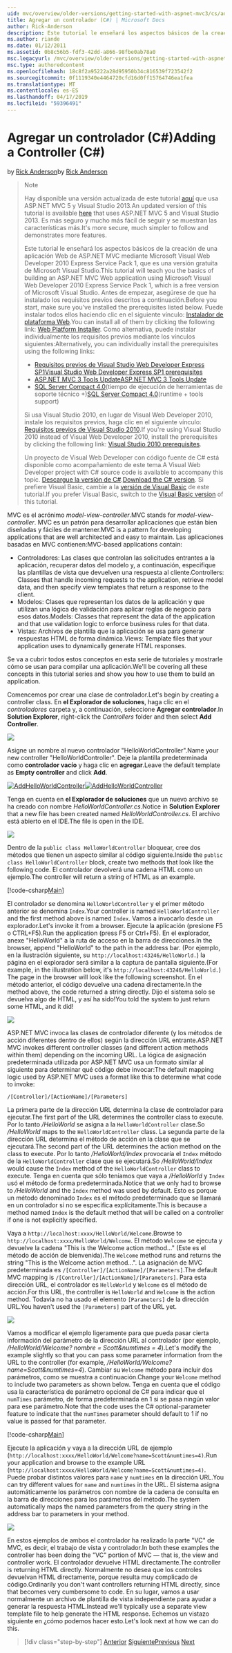 ```yaml
---
uid: mvc/overview/older-versions/getting-started-with-aspnet-mvc3/cs/adding-a-controller
title: Agregar un controlador (C#) | Microsoft Docs
author: Rick-Anderson
description: Este tutorial le enseñará los aspectos básicos de la creación de una aplicación Web de ASP.NET MVC mediante Microsoft Visual Web Developer 2010 Express Service Pack 1, que creo...
ms.author: riande
ms.date: 01/12/2011
ms.assetid: 0b8c56b5-fdf3-42dd-a866-98fbe0ab78a0
msc.legacyurl: /mvc/overview/older-versions/getting-started-with-aspnet-mvc3/cs/adding-a-controller
msc.type: authoredcontent
ms.openlocfilehash: 18c8f2a95222a28d95950b34c816539f723542f2
ms.sourcegitcommit: 0f1119340e4464720cfd16d0ff15764746ea1fea
ms.translationtype: MT
ms.contentlocale: es-ES
ms.lasthandoff: 04/17/2019
ms.locfileid: "59396491"
---
```

# <a name="adding-a-controller-c"></a><span data-ttu-id="e1a12-103">Agregar un controlador (C#)</span><span class="sxs-lookup"><span data-stu-id="e1a12-103">Adding a Controller (C#)</span></span>

<span data-ttu-id="e1a12-104">by [Rick Anderson]((https://twitter.com/RickAndMSFT))</span><span class="sxs-lookup"><span data-stu-id="e1a12-104">by [Rick Anderson]((https://twitter.com/RickAndMSFT))</span></span>

> > [!NOTE]
> > <span data-ttu-id="e1a12-105">Hay disponible una versión actualizada de este tutorial [aquí](../../../getting-started/introduction/getting-started.md) que usa ASP.NET MVC 5 y Visual Studio 2013.</span><span class="sxs-lookup"><span data-stu-id="e1a12-105">An updated version of this tutorial is available [here](../../../getting-started/introduction/getting-started.md) that uses ASP.NET MVC 5 and Visual Studio 2013.</span></span> <span data-ttu-id="e1a12-106">Es más seguro y mucho más fácil de seguir y se muestran las características más.</span><span class="sxs-lookup"><span data-stu-id="e1a12-106">It's more secure, much simpler to follow and demonstrates more features.</span></span>
> 
> 
> <span data-ttu-id="e1a12-107">Este tutorial le enseñará los aspectos básicos de la creación de una aplicación Web de ASP.NET MVC mediante Microsoft Visual Web Developer 2010 Express Service Pack 1, que es una versión gratuita de Microsoft Visual Studio.</span><span class="sxs-lookup"><span data-stu-id="e1a12-107">This tutorial will teach you the basics of building an ASP.NET MVC Web application using Microsoft Visual Web Developer 2010 Express Service Pack 1, which is a free version of Microsoft Visual Studio.</span></span> <span data-ttu-id="e1a12-108">Antes de empezar, asegúrese de que ha instalado los requisitos previos descritos a continuación.</span><span class="sxs-lookup"><span data-stu-id="e1a12-108">Before you start, make sure you've installed the prerequisites listed below.</span></span> <span data-ttu-id="e1a12-109">Puede instalar todos ellos haciendo clic en el siguiente vínculo: [Instalador de plataforma Web](https://www.microsoft.com/web/gallery/install.aspx?appid=VWD2010SP1Pack).</span><span class="sxs-lookup"><span data-stu-id="e1a12-109">You can install all of them by clicking the following link: [Web Platform Installer](https://www.microsoft.com/web/gallery/install.aspx?appid=VWD2010SP1Pack).</span></span> <span data-ttu-id="e1a12-110">Como alternativa, puede instalar individualmente los requisitos previos mediante los vínculos siguientes:</span><span class="sxs-lookup"><span data-stu-id="e1a12-110">Alternatively, you can individually install the prerequisites using the following links:</span></span>
> 
> - [<span data-ttu-id="e1a12-111">Requisitos previos de Visual Studio Web Developer Express SP1</span><span class="sxs-lookup"><span data-stu-id="e1a12-111">Visual Studio Web Developer Express SP1 prerequisites</span></span>](https://www.microsoft.com/web/gallery/install.aspx?appid=VWD2010SP1Pack)
> - [<span data-ttu-id="e1a12-112">ASP.NET MVC 3 Tools Update</span><span class="sxs-lookup"><span data-stu-id="e1a12-112">ASP.NET MVC 3 Tools Update</span></span>](https://www.microsoft.com/web/gallery/install.aspx?appsxml=&amp;appid=MVC3)
> - <span data-ttu-id="e1a12-113">[SQL Server Compact 4.0](https://www.microsoft.com/web/gallery/install.aspx?appid=SQLCE;SQLCEVSTools_4_0)(tiempo de ejecución de herramientas de soporte técnico +)</span><span class="sxs-lookup"><span data-stu-id="e1a12-113">[SQL Server Compact 4.0](https://www.microsoft.com/web/gallery/install.aspx?appid=SQLCE;SQLCEVSTools_4_0)(runtime + tools support)</span></span>
> 
> <span data-ttu-id="e1a12-114">Si usa Visual Studio 2010, en lugar de Visual Web Developer 2010, instale los requisitos previos, haga clic en el siguiente vínculo: [Requisitos previos de Visual Studio 2010](https://www.microsoft.com/web/gallery/install.aspx?appsxml=&amp;appid=VS2010SP1Pack).</span><span class="sxs-lookup"><span data-stu-id="e1a12-114">If you're using Visual Studio 2010 instead of Visual Web Developer 2010, install the prerequisites by clicking the following link: [Visual Studio 2010 prerequisites](https://www.microsoft.com/web/gallery/install.aspx?appsxml=&amp;appid=VS2010SP1Pack).</span></span>
> 
> <span data-ttu-id="e1a12-115">Un proyecto de Visual Web Developer con código fuente de C# está disponible como acompañamiento de este tema.</span><span class="sxs-lookup"><span data-stu-id="e1a12-115">A Visual Web Developer project with C# source code is available to accompany this topic.</span></span> <span data-ttu-id="e1a12-116">[Descargue la versión de C#](https://code.msdn.microsoft.com/Introduction-to-MVC-3-10d1b098).</span><span class="sxs-lookup"><span data-stu-id="e1a12-116">[Download the C# version](https://code.msdn.microsoft.com/Introduction-to-MVC-3-10d1b098).</span></span> <span data-ttu-id="e1a12-117">Si prefiere Visual Basic, cambie a la [versión de Visual Basic](../vb/intro-to-aspnet-mvc-3.md) de este tutorial.</span><span class="sxs-lookup"><span data-stu-id="e1a12-117">If you prefer Visual Basic, switch to the [Visual Basic version](../vb/intro-to-aspnet-mvc-3.md) of this tutorial.</span></span>


<span data-ttu-id="e1a12-118">MVC es el acrónimo *model-view-controller*.</span><span class="sxs-lookup"><span data-stu-id="e1a12-118">MVC stands for *model-view-controller*.</span></span> <span data-ttu-id="e1a12-119">MVC es un patrón para desarrollar aplicaciones que están bien diseñadas y fáciles de mantener.</span><span class="sxs-lookup"><span data-stu-id="e1a12-119">MVC is a pattern for developing applications that are well architected and easy to maintain.</span></span> <span data-ttu-id="e1a12-120">Las aplicaciones basadas en MVC contienen:</span><span class="sxs-lookup"><span data-stu-id="e1a12-120">MVC-based applications contain:</span></span>

- <span data-ttu-id="e1a12-121">Controladores: Las clases que controlan las solicitudes entrantes a la aplicación, recuperar datos del modelo y, a continuación, especifique las plantillas de vista que devuelven una respuesta al cliente.</span><span class="sxs-lookup"><span data-stu-id="e1a12-121">Controllers: Classes that handle incoming requests to the application, retrieve model data, and then specify view templates that return a response to the client.</span></span>
- <span data-ttu-id="e1a12-122">Modelos: Clases que representan los datos de la aplicación y que utilizan una lógica de validación para aplicar reglas de negocio para esos datos.</span><span class="sxs-lookup"><span data-stu-id="e1a12-122">Models: Classes that represent the data of the application and that use validation logic to enforce business rules for that data.</span></span>
- <span data-ttu-id="e1a12-123">Vistas: Archivos de plantilla que la aplicación se usa para generar respuestas HTML de forma dinámica.</span><span class="sxs-lookup"><span data-stu-id="e1a12-123">Views: Template files that your application uses to dynamically generate HTML responses.</span></span>

<span data-ttu-id="e1a12-124">Se va a cubrir todos estos conceptos en esta serie de tutoriales y mostrarle cómo se usan para compilar una aplicación.</span><span class="sxs-lookup"><span data-stu-id="e1a12-124">We'll be covering all these concepts in this tutorial series and show you how to use them to build an application.</span></span>

<span data-ttu-id="e1a12-125">Comencemos por crear una clase de controlador.</span><span class="sxs-lookup"><span data-stu-id="e1a12-125">Let's begin by creating a controller class.</span></span> <span data-ttu-id="e1a12-126">En **el Explorador de soluciones**, haga clic en el *controladores* carpeta y, a continuación, seleccione **Agregar controlador**.</span><span class="sxs-lookup"><span data-stu-id="e1a12-126">In **Solution Explorer**, right-click the *Controllers* folder and then select **Add Controller**.</span></span>

[![](adding-a-controller/_static/image2.png)](adding-a-controller/_static/image1.png)

<span data-ttu-id="e1a12-127">Asigne un nombre al nuevo controlador "HelloWorldController".</span><span class="sxs-lookup"><span data-stu-id="e1a12-127">Name your new controller "HelloWorldController".</span></span> <span data-ttu-id="e1a12-128">Deje la plantilla predeterminada como **controlador vacío** y haga clic en **agregar**.</span><span class="sxs-lookup"><span data-stu-id="e1a12-128">Leave the default template as **Empty controller** and click **Add**.</span></span>

<span data-ttu-id="e1a12-129">[![AddHelloWorldController](adding-a-controller/_static/image4.png)](adding-a-controller/_static/image3.png)</span><span class="sxs-lookup"><span data-stu-id="e1a12-129">[![AddHelloWorldController](adding-a-controller/_static/image4.png)](adding-a-controller/_static/image3.png)</span></span>

<span data-ttu-id="e1a12-130">Tenga en cuenta en **el Explorador de soluciones** que un nuevo archivo se ha creado con nombre *HelloWorldController.cs*.</span><span class="sxs-lookup"><span data-stu-id="e1a12-130">Notice in **Solution Explorer** that a new file has been created named *HelloWorldController.cs*.</span></span> <span data-ttu-id="e1a12-131">El archivo está abierto en el IDE.</span><span class="sxs-lookup"><span data-stu-id="e1a12-131">The file is open in the IDE.</span></span>

![](adding-a-controller/_static/image5.png)

<span data-ttu-id="e1a12-132">Dentro de la `public class HelloWorldController` bloquear, cree dos métodos que tienen un aspecto similar al código siguiente.</span><span class="sxs-lookup"><span data-stu-id="e1a12-132">Inside the `public class HelloWorldController` block, create two methods that look like the following code.</span></span> <span data-ttu-id="e1a12-133">El controlador devolverá una cadena HTML como un ejemplo.</span><span class="sxs-lookup"><span data-stu-id="e1a12-133">The controller will return a string of HTML as an example.</span></span>

[!code-csharp[Main](adding-a-controller/samples/sample1.cs)]

<span data-ttu-id="e1a12-134">El controlador se denomina `HelloWorldController` y el primer método anterior se denomina `Index`.</span><span class="sxs-lookup"><span data-stu-id="e1a12-134">Your controller is named `HelloWorldController` and the first method above is named `Index`.</span></span> <span data-ttu-id="e1a12-135">Vamos a invocarlo desde un explorador.</span><span class="sxs-lookup"><span data-stu-id="e1a12-135">Let's invoke it from a browser.</span></span> <span data-ttu-id="e1a12-136">Ejecute la aplicación (presione F5 o CTRL+F5).</span><span class="sxs-lookup"><span data-stu-id="e1a12-136">Run the application (press F5 or Ctrl+F5).</span></span> <span data-ttu-id="e1a12-137">En el explorador, anexe "HelloWorld" a la ruta de acceso en la barra de direcciones.</span><span class="sxs-lookup"><span data-stu-id="e1a12-137">In the browser, append "HelloWorld" to the path in the address bar.</span></span> <span data-ttu-id="e1a12-138">(Por ejemplo, en la ilustración siguiente, su `http://localhost:43246/HelloWorld.`) la página en el explorador será similar a la captura de pantalla siguiente.</span><span class="sxs-lookup"><span data-stu-id="e1a12-138">(For example, in the illustration below, it's `http://localhost:43246/HelloWorld.`) The page in the browser will look like the following screenshot.</span></span> <span data-ttu-id="e1a12-139">En el método anterior, el código devuelve una cadena directamente.</span><span class="sxs-lookup"><span data-stu-id="e1a12-139">In the method above, the code returned a string directly.</span></span> <span data-ttu-id="e1a12-140">Dijo el sistema solo se devuelva algo de HTML, y así ha sido!</span><span class="sxs-lookup"><span data-stu-id="e1a12-140">You told the system to just return some HTML, and it did!</span></span>

![](adding-a-controller/_static/image6.png)

<span data-ttu-id="e1a12-141">ASP.NET MVC invoca las clases de controlador diferente (y los métodos de acción diferentes dentro de ellos) según la dirección URL entrante.</span><span class="sxs-lookup"><span data-stu-id="e1a12-141">ASP.NET MVC invokes different controller classes (and different action methods within them) depending on the incoming URL.</span></span> <span data-ttu-id="e1a12-142">La lógica de asignación predeterminada utilizada por ASP.NET MVC usa un formato similar al siguiente para determinar qué código debe invocar:</span><span class="sxs-lookup"><span data-stu-id="e1a12-142">The default mapping logic used by ASP.NET MVC uses a format like this to determine what code to invoke:</span></span>

`/[Controller]/[ActionName]/[Parameters]`

<span data-ttu-id="e1a12-143">La primera parte de la dirección URL determina la clase de controlador para ejecutar.</span><span class="sxs-lookup"><span data-stu-id="e1a12-143">The first part of the URL determines the controller class to execute.</span></span> <span data-ttu-id="e1a12-144">Por lo tanto */HelloWorld* se asigna a la `HelloWorldController` clase.</span><span class="sxs-lookup"><span data-stu-id="e1a12-144">So */HelloWorld* maps to the `HelloWorldController` class.</span></span> <span data-ttu-id="e1a12-145">La segunda parte de la dirección URL determina el método de acción en la clase que se ejecutará.</span><span class="sxs-lookup"><span data-stu-id="e1a12-145">The second part of the URL determines the action method on the class to execute.</span></span> <span data-ttu-id="e1a12-146">Por lo tanto */HelloWorld/Index* provocaría el `Index` método de la `HelloWorldController` clase que se ejecutará.</span><span class="sxs-lookup"><span data-stu-id="e1a12-146">So */HelloWorld/Index* would cause the `Index` method of the `HelloWorldController` class to execute.</span></span> <span data-ttu-id="e1a12-147">Tenga en cuenta que sólo teníamos que vaya a */HelloWorld* y `Index` usó el método de forma predeterminada.</span><span class="sxs-lookup"><span data-stu-id="e1a12-147">Notice that we only had to browse to */HelloWorld* and the `Index` method was used by default.</span></span> <span data-ttu-id="e1a12-148">Esto es porque un método denominado `Index` es el método predeterminado que se llamará en un controlador si no se especifica explícitamente.</span><span class="sxs-lookup"><span data-stu-id="e1a12-148">This is because a method named `Index` is the default method that will be called on a controller if one is not explicitly specified.</span></span>

<span data-ttu-id="e1a12-149">Vaya a `http://localhost:xxxx/HelloWorld/Welcome`.</span><span class="sxs-lookup"><span data-stu-id="e1a12-149">Browse to `http://localhost:xxxx/HelloWorld/Welcome`.</span></span> <span data-ttu-id="e1a12-150">El método `Welcome` se ejecuta y devuelve la cadena "This is the Welcome action method..." (Este es el método de acción de bienvenida).</span><span class="sxs-lookup"><span data-stu-id="e1a12-150">The `Welcome` method runs and returns the string "This is the Welcome action method...".</span></span> <span data-ttu-id="e1a12-151">La asignación de MVC predeterminada es `/[Controller]/[ActionName]/[Parameters]`.</span><span class="sxs-lookup"><span data-stu-id="e1a12-151">The default MVC mapping is `/[Controller]/[ActionName]/[Parameters]`.</span></span> <span data-ttu-id="e1a12-152">Para esta dirección URL, el controlador es `HelloWorld` y `Welcome` es el método de acción.</span><span class="sxs-lookup"><span data-stu-id="e1a12-152">For this URL, the controller is `HelloWorld` and `Welcome` is the action method.</span></span> <span data-ttu-id="e1a12-153">Todavía no ha usado el elemento `[Parameters]` de la dirección URL.</span><span class="sxs-lookup"><span data-stu-id="e1a12-153">You haven't used the `[Parameters]` part of the URL yet.</span></span>

![](adding-a-controller/_static/image7.png)

<span data-ttu-id="e1a12-154">Vamos a modificar el ejemplo ligeramente para que pueda pasar cierta información del parámetro de la dirección URL al controlador (por ejemplo, */HelloWorld/Welcome? nombre = Scott&amp;numtimes = 4*).</span><span class="sxs-lookup"><span data-stu-id="e1a12-154">Let's modify the example slightly so that you can pass some parameter information from the URL to the controller (for example, */HelloWorld/Welcome?name=Scott&amp;numtimes=4*).</span></span> <span data-ttu-id="e1a12-155">Cambiar su `Welcome` método para incluir dos parámetros, como se muestra a continuación.</span><span class="sxs-lookup"><span data-stu-id="e1a12-155">Change your `Welcome` method to include two parameters as shown below.</span></span> <span data-ttu-id="e1a12-156">Tenga en cuenta que el código usa la característica de parámetro opcional de C# para indicar que el `numTimes` parámetro, de forma predeterminada en 1 si se pasa ningún valor para ese parámetro.</span><span class="sxs-lookup"><span data-stu-id="e1a12-156">Note that the code uses the C# optional-parameter feature to indicate that the `numTimes` parameter should default to 1 if no value is passed for that parameter.</span></span>

[!code-csharp[Main](adding-a-controller/samples/sample2.cs)]

<span data-ttu-id="e1a12-157">Ejecute la aplicación y vaya a la dirección URL de ejemplo (`http://localhost:xxxx/HelloWorld/Welcome?name=Scott&numtimes=4)`.</span><span class="sxs-lookup"><span data-stu-id="e1a12-157">Run your application and browse to the example URL (`http://localhost:xxxx/HelloWorld/Welcome?name=Scott&numtimes=4)`.</span></span> <span data-ttu-id="e1a12-158">Puede probar distintos valores para `name` y `numtimes` en la dirección URL.</span><span class="sxs-lookup"><span data-stu-id="e1a12-158">You can try different values for `name` and `numtimes` in the URL.</span></span> <span data-ttu-id="e1a12-159">El sistema asigna automáticamente los parámetros con nombre de la cadena de consulta en la barra de direcciones para los parámetros del método.</span><span class="sxs-lookup"><span data-stu-id="e1a12-159">The system automatically maps the named parameters from the query string in the address bar to parameters in your method.</span></span>

![](adding-a-controller/_static/image8.png)

<span data-ttu-id="e1a12-160">En estos ejemplos de ambos el controlador ha realizado la parte "VC" de MVC, es decir, el trabajo de vista y controlador.</span><span class="sxs-lookup"><span data-stu-id="e1a12-160">In both these examples the controller has been doing the "VC" portion of MVC — that is, the view and controller work.</span></span> <span data-ttu-id="e1a12-161">El controlador devuelve HTML directamente.</span><span class="sxs-lookup"><span data-stu-id="e1a12-161">The controller is returning HTML directly.</span></span> <span data-ttu-id="e1a12-162">Normalmente no desea que los controles devuelvan HTML directamente, porque resulta muy complicado de código.</span><span class="sxs-lookup"><span data-stu-id="e1a12-162">Ordinarily you don't want controllers returning HTML directly, since that becomes very cumbersome to code.</span></span> <span data-ttu-id="e1a12-163">En su lugar, vamos a usar normalmente un archivo de plantilla de vista independiente para ayudar a generar la respuesta HTML.</span><span class="sxs-lookup"><span data-stu-id="e1a12-163">Instead we'll typically use a separate view template file to help generate the HTML response.</span></span> <span data-ttu-id="e1a12-164">Echemos un vistazo siguiente en ¿cómo podemos hacer esto.</span><span class="sxs-lookup"><span data-stu-id="e1a12-164">Let's look next at how we can do this.</span></span>

> [!div class="step-by-step"]
> <span data-ttu-id="e1a12-165">[Anterior](intro-to-aspnet-mvc-3.md)
> [Siguiente](adding-a-view.md)</span><span class="sxs-lookup"><span data-stu-id="e1a12-165">[Previous](intro-to-aspnet-mvc-3.md)
[Next](adding-a-view.md)</span></span>
